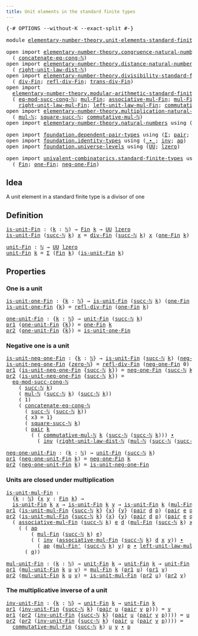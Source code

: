 ```yaml
---
title: Unit elements in the standard finite types
---
```


<pre class="Agda"><a id="68" class="Symbol">{-#</a> <a id="72" class="Keyword">OPTIONS</a> <a id="80" class="Pragma">--without-K</a> <a id="92" class="Pragma">--exact-split</a> <a id="106" class="Symbol">#-}</a>

<a id="111" class="Keyword">module</a> <a id="118" href="elementary-number-theory.unit-elements-standard-finite-types.html" class="Module">elementary-number-theory.unit-elements-standard-finite-types</a> <a id="179" class="Keyword">where</a>

<a id="186" class="Keyword">open</a> <a id="191" class="Keyword">import</a> <a id="198" href="elementary-number-theory.congruence-natural-numbers.html" class="Module">elementary-number-theory.congruence-natural-numbers</a> <a id="250" class="Keyword">using</a>
  <a id="258" class="Symbol">(</a> <a id="260" href="elementary-number-theory.congruence-natural-numbers.html#1919" class="Function">concatenate-eq-cong-ℕ</a><a id="281" class="Symbol">)</a>
<a id="283" class="Keyword">open</a> <a id="288" class="Keyword">import</a> <a id="295" href="elementary-number-theory.distance-natural-numbers.html" class="Module">elementary-number-theory.distance-natural-numbers</a> <a id="345" class="Keyword">using</a>
  <a id="353" class="Symbol">(</a> <a id="355" href="elementary-number-theory.distance-natural-numbers.html#2735" class="Function">right-unit-law-dist-ℕ</a><a id="376" class="Symbol">)</a>
<a id="378" class="Keyword">open</a> <a id="383" class="Keyword">import</a> <a id="390" href="elementary-number-theory.divisibility-standard-finite-types.html" class="Module">elementary-number-theory.divisibility-standard-finite-types</a> <a id="450" class="Keyword">using</a>
  <a id="458" class="Symbol">(</a> <a id="460" href="elementary-number-theory.divisibility-standard-finite-types.html#1218" class="Function">div-Fin</a><a id="467" class="Symbol">;</a> <a id="469" href="elementary-number-theory.divisibility-standard-finite-types.html#1387" class="Function">refl-div-Fin</a><a id="481" class="Symbol">;</a> <a id="483" href="elementary-number-theory.divisibility-standard-finite-types.html#1600" class="Function">trans-div-Fin</a><a id="496" class="Symbol">)</a>
<a id="498" class="Keyword">open</a> <a id="503" class="Keyword">import</a>
  <a id="512" href="elementary-number-theory.modular-arithmetic-standard-finite-types.html" class="Module">elementary-number-theory.modular-arithmetic-standard-finite-types</a> <a id="578" class="Keyword">using</a>
  <a id="586" class="Symbol">(</a> <a id="588" href="elementary-number-theory.modular-arithmetic-standard-finite-types.html#4527" class="Function">eq-mod-succ-cong-ℕ</a><a id="606" class="Symbol">;</a> <a id="608" href="elementary-number-theory.modular-arithmetic-standard-finite-types.html#15234" class="Function">mul-Fin</a><a id="615" class="Symbol">;</a> <a id="617" href="elementary-number-theory.modular-arithmetic-standard-finite-types.html#15887" class="Function">associative-mul-Fin</a><a id="636" class="Symbol">;</a> <a id="638" href="elementary-number-theory.modular-arithmetic-standard-finite-types.html#15373" class="Function">mul-Fin&#39;</a><a id="646" class="Symbol">;</a>
    <a id="652" href="elementary-number-theory.modular-arithmetic-standard-finite-types.html#18617" class="Function">right-unit-law-mul-Fin</a><a id="674" class="Symbol">;</a> <a id="676" href="elementary-number-theory.modular-arithmetic-standard-finite-types.html#18007" class="Function">left-unit-law-mul-Fin</a><a id="697" class="Symbol">;</a> <a id="699" href="elementary-number-theory.modular-arithmetic-standard-finite-types.html#17630" class="Function">commutative-mul-Fin</a><a id="718" class="Symbol">)</a>
<a id="720" class="Keyword">open</a> <a id="725" class="Keyword">import</a> <a id="732" href="elementary-number-theory.multiplication-natural-numbers.html" class="Module">elementary-number-theory.multiplication-natural-numbers</a> <a id="788" class="Keyword">using</a>
  <a id="796" class="Symbol">(</a> <a id="798" href="elementary-number-theory.multiplication-natural-numbers.html#1358" class="Function">mul-ℕ</a><a id="803" class="Symbol">;</a> <a id="805" href="elementary-number-theory.multiplication-natural-numbers.html#2925" class="Function">square-succ-ℕ</a><a id="818" class="Symbol">;</a> <a id="820" href="elementary-number-theory.multiplication-natural-numbers.html#3145" class="Function">commutative-mul-ℕ</a><a id="837" class="Symbol">)</a>
<a id="839" class="Keyword">open</a> <a id="844" class="Keyword">import</a> <a id="851" href="elementary-number-theory.natural-numbers.html" class="Module">elementary-number-theory.natural-numbers</a> <a id="892" class="Keyword">using</a> <a id="898" class="Symbol">(</a><a id="899" href="elementary-number-theory.natural-numbers.html#1458" class="Datatype">ℕ</a><a id="900" class="Symbol">;</a> <a id="902" href="elementary-number-theory.natural-numbers.html#1479" class="InductiveConstructor">zero-ℕ</a><a id="908" class="Symbol">;</a> <a id="910" href="elementary-number-theory.natural-numbers.html#1492" class="InductiveConstructor">succ-ℕ</a><a id="916" class="Symbol">)</a>

<a id="919" class="Keyword">open</a> <a id="924" class="Keyword">import</a> <a id="931" href="foundation.dependent-pair-types.html" class="Module">foundation.dependent-pair-types</a> <a id="963" class="Keyword">using</a> <a id="969" class="Symbol">(</a><a id="970" href="foundation-core.dependent-pair-types.html#515" class="Record">Σ</a><a id="971" class="Symbol">;</a> <a id="973" href="foundation-core.dependent-pair-types.html#588" class="InductiveConstructor">pair</a><a id="977" class="Symbol">;</a> <a id="979" href="foundation-core.dependent-pair-types.html#605" class="Field">pr1</a><a id="982" class="Symbol">;</a> <a id="984" href="foundation-core.dependent-pair-types.html#617" class="Field">pr2</a><a id="987" class="Symbol">)</a>
<a id="989" class="Keyword">open</a> <a id="994" class="Keyword">import</a> <a id="1001" href="foundation.identity-types.html" class="Module">foundation.identity-types</a> <a id="1027" class="Keyword">using</a> <a id="1033" class="Symbol">(</a><a id="1034" href="foundation-core.identity-types.html#2425" class="Function Operator">_∙_</a><a id="1037" class="Symbol">;</a> <a id="1039" href="foundation-core.identity-types.html#2729" class="Function">inv</a><a id="1042" class="Symbol">;</a> <a id="1044" href="foundation-core.identity-types.html#4003" class="Function">ap</a><a id="1046" class="Symbol">)</a>
<a id="1048" class="Keyword">open</a> <a id="1053" class="Keyword">import</a> <a id="1060" href="foundation.universe-levels.html" class="Module">foundation.universe-levels</a> <a id="1087" class="Keyword">using</a> <a id="1093" class="Symbol">(</a><a id="1094" href="foundation-core.universe-levels.html#235" class="Primitive">UU</a><a id="1096" class="Symbol">;</a> <a id="1098" href="Agda.Primitive.html#764" class="Primitive">lzero</a><a id="1103" class="Symbol">)</a>

<a id="1106" class="Keyword">open</a> <a id="1111" class="Keyword">import</a> <a id="1118" href="univalent-combinatorics.standard-finite-types.html" class="Module">univalent-combinatorics.standard-finite-types</a> <a id="1164" class="Keyword">using</a>
  <a id="1172" class="Symbol">(</a> <a id="1174" href="univalent-combinatorics.standard-finite-types.html#2523" class="Function">Fin</a><a id="1177" class="Symbol">;</a> <a id="1179" href="univalent-combinatorics.standard-finite-types.html#9091" class="Function">one-Fin</a><a id="1186" class="Symbol">;</a> <a id="1188" href="univalent-combinatorics.standard-finite-types.html#2842" class="Function">neg-one-Fin</a><a id="1199" class="Symbol">)</a>
</pre>
## Idea

A unit element in a standard finite type is a divisor of one

## Definition

<pre class="Agda"><a id="is-unit-Fin"></a><a id="1300" href="elementary-number-theory.unit-elements-standard-finite-types.html#1300" class="Function">is-unit-Fin</a> <a id="1312" class="Symbol">:</a> <a id="1314" class="Symbol">(</a><a id="1315" href="elementary-number-theory.unit-elements-standard-finite-types.html#1315" class="Bound">k</a> <a id="1317" class="Symbol">:</a> <a id="1319" href="elementary-number-theory.natural-numbers.html#1458" class="Datatype">ℕ</a><a id="1320" class="Symbol">)</a> <a id="1322" class="Symbol">→</a> <a id="1324" href="univalent-combinatorics.standard-finite-types.html#2523" class="Function">Fin</a> <a id="1328" href="elementary-number-theory.unit-elements-standard-finite-types.html#1315" class="Bound">k</a> <a id="1330" class="Symbol">→</a> <a id="1332" href="foundation-core.universe-levels.html#235" class="Primitive">UU</a> <a id="1335" href="Agda.Primitive.html#764" class="Primitive">lzero</a>
<a id="1341" href="elementary-number-theory.unit-elements-standard-finite-types.html#1300" class="Function">is-unit-Fin</a> <a id="1353" class="Symbol">(</a><a id="1354" href="elementary-number-theory.natural-numbers.html#1492" class="InductiveConstructor">succ-ℕ</a> <a id="1361" href="elementary-number-theory.unit-elements-standard-finite-types.html#1361" class="Bound">k</a><a id="1362" class="Symbol">)</a> <a id="1364" href="elementary-number-theory.unit-elements-standard-finite-types.html#1364" class="Bound">x</a> <a id="1366" class="Symbol">=</a> <a id="1368" href="elementary-number-theory.divisibility-standard-finite-types.html#1218" class="Function">div-Fin</a> <a id="1376" class="Symbol">(</a><a id="1377" href="elementary-number-theory.natural-numbers.html#1492" class="InductiveConstructor">succ-ℕ</a> <a id="1384" href="elementary-number-theory.unit-elements-standard-finite-types.html#1361" class="Bound">k</a><a id="1385" class="Symbol">)</a> <a id="1387" href="elementary-number-theory.unit-elements-standard-finite-types.html#1364" class="Bound">x</a> <a id="1389" class="Symbol">(</a><a id="1390" href="univalent-combinatorics.standard-finite-types.html#9091" class="Function">one-Fin</a> <a id="1398" href="elementary-number-theory.unit-elements-standard-finite-types.html#1361" class="Bound">k</a><a id="1399" class="Symbol">)</a>

<a id="unit-Fin"></a><a id="1402" href="elementary-number-theory.unit-elements-standard-finite-types.html#1402" class="Function">unit-Fin</a> <a id="1411" class="Symbol">:</a> <a id="1413" href="elementary-number-theory.natural-numbers.html#1458" class="Datatype">ℕ</a> <a id="1415" class="Symbol">→</a> <a id="1417" href="foundation-core.universe-levels.html#235" class="Primitive">UU</a> <a id="1420" href="Agda.Primitive.html#764" class="Primitive">lzero</a>
<a id="1426" href="elementary-number-theory.unit-elements-standard-finite-types.html#1402" class="Function">unit-Fin</a> <a id="1435" href="elementary-number-theory.unit-elements-standard-finite-types.html#1435" class="Bound">k</a> <a id="1437" class="Symbol">=</a> <a id="1439" href="foundation-core.dependent-pair-types.html#515" class="Record">Σ</a> <a id="1441" class="Symbol">(</a><a id="1442" href="univalent-combinatorics.standard-finite-types.html#2523" class="Function">Fin</a> <a id="1446" href="elementary-number-theory.unit-elements-standard-finite-types.html#1435" class="Bound">k</a><a id="1447" class="Symbol">)</a> <a id="1449" class="Symbol">(</a><a id="1450" href="elementary-number-theory.unit-elements-standard-finite-types.html#1300" class="Function">is-unit-Fin</a> <a id="1462" href="elementary-number-theory.unit-elements-standard-finite-types.html#1435" class="Bound">k</a><a id="1463" class="Symbol">)</a>
</pre>
## Properties

### One is a unit

<pre class="Agda"><a id="is-unit-one-Fin"></a><a id="1512" href="elementary-number-theory.unit-elements-standard-finite-types.html#1512" class="Function">is-unit-one-Fin</a> <a id="1528" class="Symbol">:</a> <a id="1530" class="Symbol">{</a><a id="1531" href="elementary-number-theory.unit-elements-standard-finite-types.html#1531" class="Bound">k</a> <a id="1533" class="Symbol">:</a> <a id="1535" href="elementary-number-theory.natural-numbers.html#1458" class="Datatype">ℕ</a><a id="1536" class="Symbol">}</a> <a id="1538" class="Symbol">→</a> <a id="1540" href="elementary-number-theory.unit-elements-standard-finite-types.html#1300" class="Function">is-unit-Fin</a> <a id="1552" class="Symbol">(</a><a id="1553" href="elementary-number-theory.natural-numbers.html#1492" class="InductiveConstructor">succ-ℕ</a> <a id="1560" href="elementary-number-theory.unit-elements-standard-finite-types.html#1531" class="Bound">k</a><a id="1561" class="Symbol">)</a> <a id="1563" class="Symbol">(</a><a id="1564" href="univalent-combinatorics.standard-finite-types.html#9091" class="Function">one-Fin</a> <a id="1572" href="elementary-number-theory.unit-elements-standard-finite-types.html#1531" class="Bound">k</a><a id="1573" class="Symbol">)</a>
<a id="1575" href="elementary-number-theory.unit-elements-standard-finite-types.html#1512" class="Function">is-unit-one-Fin</a> <a id="1591" class="Symbol">{</a><a id="1592" href="elementary-number-theory.unit-elements-standard-finite-types.html#1592" class="Bound">k</a><a id="1593" class="Symbol">}</a> <a id="1595" class="Symbol">=</a> <a id="1597" href="elementary-number-theory.divisibility-standard-finite-types.html#1387" class="Function">refl-div-Fin</a> <a id="1610" class="Symbol">(</a><a id="1611" href="univalent-combinatorics.standard-finite-types.html#9091" class="Function">one-Fin</a> <a id="1619" href="elementary-number-theory.unit-elements-standard-finite-types.html#1592" class="Bound">k</a><a id="1620" class="Symbol">)</a>

<a id="one-unit-Fin"></a><a id="1623" href="elementary-number-theory.unit-elements-standard-finite-types.html#1623" class="Function">one-unit-Fin</a> <a id="1636" class="Symbol">:</a> <a id="1638" class="Symbol">{</a><a id="1639" href="elementary-number-theory.unit-elements-standard-finite-types.html#1639" class="Bound">k</a> <a id="1641" class="Symbol">:</a> <a id="1643" href="elementary-number-theory.natural-numbers.html#1458" class="Datatype">ℕ</a><a id="1644" class="Symbol">}</a> <a id="1646" class="Symbol">→</a> <a id="1648" href="elementary-number-theory.unit-elements-standard-finite-types.html#1402" class="Function">unit-Fin</a> <a id="1657" class="Symbol">(</a><a id="1658" href="elementary-number-theory.natural-numbers.html#1492" class="InductiveConstructor">succ-ℕ</a> <a id="1665" href="elementary-number-theory.unit-elements-standard-finite-types.html#1639" class="Bound">k</a><a id="1666" class="Symbol">)</a>
<a id="1668" href="foundation-core.dependent-pair-types.html#605" class="Field">pr1</a> <a id="1672" class="Symbol">(</a><a id="1673" href="elementary-number-theory.unit-elements-standard-finite-types.html#1623" class="Function">one-unit-Fin</a> <a id="1686" class="Symbol">{</a><a id="1687" href="elementary-number-theory.unit-elements-standard-finite-types.html#1687" class="Bound">k</a><a id="1688" class="Symbol">})</a> <a id="1691" class="Symbol">=</a> <a id="1693" href="univalent-combinatorics.standard-finite-types.html#9091" class="Function">one-Fin</a> <a id="1701" href="elementary-number-theory.unit-elements-standard-finite-types.html#1687" class="Bound">k</a>
<a id="1703" href="foundation-core.dependent-pair-types.html#617" class="Field">pr2</a> <a id="1707" class="Symbol">(</a><a id="1708" href="elementary-number-theory.unit-elements-standard-finite-types.html#1623" class="Function">one-unit-Fin</a> <a id="1721" class="Symbol">{</a><a id="1722" href="elementary-number-theory.unit-elements-standard-finite-types.html#1722" class="Bound">k</a><a id="1723" class="Symbol">})</a> <a id="1726" class="Symbol">=</a> <a id="1728" href="elementary-number-theory.unit-elements-standard-finite-types.html#1512" class="Function">is-unit-one-Fin</a>
</pre>
### Negative one is a unit

<pre class="Agda"><a id="is-unit-neg-one-Fin"></a><a id="1785" href="elementary-number-theory.unit-elements-standard-finite-types.html#1785" class="Function">is-unit-neg-one-Fin</a> <a id="1805" class="Symbol">:</a> <a id="1807" class="Symbol">{</a><a id="1808" href="elementary-number-theory.unit-elements-standard-finite-types.html#1808" class="Bound">k</a> <a id="1810" class="Symbol">:</a> <a id="1812" href="elementary-number-theory.natural-numbers.html#1458" class="Datatype">ℕ</a><a id="1813" class="Symbol">}</a> <a id="1815" class="Symbol">→</a> <a id="1817" href="elementary-number-theory.unit-elements-standard-finite-types.html#1300" class="Function">is-unit-Fin</a> <a id="1829" class="Symbol">(</a><a id="1830" href="elementary-number-theory.natural-numbers.html#1492" class="InductiveConstructor">succ-ℕ</a> <a id="1837" href="elementary-number-theory.unit-elements-standard-finite-types.html#1808" class="Bound">k</a><a id="1838" class="Symbol">)</a> <a id="1840" class="Symbol">(</a><a id="1841" href="univalent-combinatorics.standard-finite-types.html#2842" class="Function">neg-one-Fin</a> <a id="1853" href="elementary-number-theory.unit-elements-standard-finite-types.html#1808" class="Bound">k</a><a id="1854" class="Symbol">)</a>
<a id="1856" href="elementary-number-theory.unit-elements-standard-finite-types.html#1785" class="Function">is-unit-neg-one-Fin</a> <a id="1876" class="Symbol">{</a><a id="1877" href="elementary-number-theory.natural-numbers.html#1479" class="InductiveConstructor">zero-ℕ</a><a id="1883" class="Symbol">}</a> <a id="1885" class="Symbol">=</a> <a id="1887" href="elementary-number-theory.divisibility-standard-finite-types.html#1387" class="Function">refl-div-Fin</a> <a id="1900" class="Symbol">(</a><a id="1901" href="univalent-combinatorics.standard-finite-types.html#2842" class="Function">neg-one-Fin</a> <a id="1913" class="Number">0</a><a id="1914" class="Symbol">)</a>
<a id="1916" href="foundation-core.dependent-pair-types.html#605" class="Field">pr1</a> <a id="1920" class="Symbol">(</a><a id="1921" href="elementary-number-theory.unit-elements-standard-finite-types.html#1785" class="Function">is-unit-neg-one-Fin</a> <a id="1941" class="Symbol">{</a><a id="1942" href="elementary-number-theory.natural-numbers.html#1492" class="InductiveConstructor">succ-ℕ</a> <a id="1949" href="elementary-number-theory.unit-elements-standard-finite-types.html#1949" class="Bound">k</a><a id="1950" class="Symbol">})</a> <a id="1953" class="Symbol">=</a> <a id="1955" href="univalent-combinatorics.standard-finite-types.html#2842" class="Function">neg-one-Fin</a> <a id="1967" class="Symbol">(</a><a id="1968" href="elementary-number-theory.natural-numbers.html#1492" class="InductiveConstructor">succ-ℕ</a> <a id="1975" href="elementary-number-theory.unit-elements-standard-finite-types.html#1949" class="Bound">k</a><a id="1976" class="Symbol">)</a>
<a id="1978" href="foundation-core.dependent-pair-types.html#617" class="Field">pr2</a> <a id="1982" class="Symbol">(</a><a id="1983" href="elementary-number-theory.unit-elements-standard-finite-types.html#1785" class="Function">is-unit-neg-one-Fin</a> <a id="2003" class="Symbol">{</a><a id="2004" href="elementary-number-theory.natural-numbers.html#1492" class="InductiveConstructor">succ-ℕ</a> <a id="2011" href="elementary-number-theory.unit-elements-standard-finite-types.html#2011" class="Bound">k</a><a id="2012" class="Symbol">})</a> <a id="2015" class="Symbol">=</a>
  <a id="2019" href="elementary-number-theory.modular-arithmetic-standard-finite-types.html#4527" class="Function">eq-mod-succ-cong-ℕ</a>
    <a id="2042" class="Symbol">(</a> <a id="2044" href="elementary-number-theory.natural-numbers.html#1492" class="InductiveConstructor">succ-ℕ</a> <a id="2051" href="elementary-number-theory.unit-elements-standard-finite-types.html#2011" class="Bound">k</a><a id="2052" class="Symbol">)</a>
    <a id="2058" class="Symbol">(</a> <a id="2060" href="elementary-number-theory.multiplication-natural-numbers.html#1358" class="Function">mul-ℕ</a> <a id="2066" class="Symbol">(</a><a id="2067" href="elementary-number-theory.natural-numbers.html#1492" class="InductiveConstructor">succ-ℕ</a> <a id="2074" href="elementary-number-theory.unit-elements-standard-finite-types.html#2011" class="Bound">k</a><a id="2075" class="Symbol">)</a> <a id="2077" class="Symbol">(</a><a id="2078" href="elementary-number-theory.natural-numbers.html#1492" class="InductiveConstructor">succ-ℕ</a> <a id="2085" href="elementary-number-theory.unit-elements-standard-finite-types.html#2011" class="Bound">k</a><a id="2086" class="Symbol">))</a>
    <a id="2093" class="Symbol">(</a> <a id="2095" class="Number">1</a><a id="2096" class="Symbol">)</a>
    <a id="2102" class="Symbol">(</a> <a id="2104" href="elementary-number-theory.congruence-natural-numbers.html#1919" class="Function">concatenate-eq-cong-ℕ</a>
      <a id="2132" class="Symbol">(</a> <a id="2134" href="elementary-number-theory.natural-numbers.html#1492" class="InductiveConstructor">succ-ℕ</a> <a id="2141" class="Symbol">(</a><a id="2142" href="elementary-number-theory.natural-numbers.html#1492" class="InductiveConstructor">succ-ℕ</a> <a id="2149" href="elementary-number-theory.unit-elements-standard-finite-types.html#2011" class="Bound">k</a><a id="2150" class="Symbol">))</a>
      <a id="2159" class="Symbol">{</a> <a id="2161" class="Argument">x3</a> <a id="2164" class="Symbol">=</a> <a id="2166" class="Number">1</a><a id="2167" class="Symbol">}</a>
      <a id="2175" class="Symbol">(</a> <a id="2177" href="elementary-number-theory.multiplication-natural-numbers.html#2925" class="Function">square-succ-ℕ</a> <a id="2191" href="elementary-number-theory.unit-elements-standard-finite-types.html#2011" class="Bound">k</a><a id="2192" class="Symbol">)</a>
      <a id="2200" class="Symbol">(</a> <a id="2202" href="foundation-core.dependent-pair-types.html#588" class="InductiveConstructor">pair</a> <a id="2207" href="elementary-number-theory.unit-elements-standard-finite-types.html#2011" class="Bound">k</a>
        <a id="2217" class="Symbol">(</a> <a id="2219" class="Symbol">(</a> <a id="2221" href="elementary-number-theory.multiplication-natural-numbers.html#3145" class="Function">commutative-mul-ℕ</a> <a id="2239" href="elementary-number-theory.unit-elements-standard-finite-types.html#2011" class="Bound">k</a> <a id="2241" class="Symbol">(</a><a id="2242" href="elementary-number-theory.natural-numbers.html#1492" class="InductiveConstructor">succ-ℕ</a> <a id="2249" class="Symbol">(</a><a id="2250" href="elementary-number-theory.natural-numbers.html#1492" class="InductiveConstructor">succ-ℕ</a> <a id="2257" href="elementary-number-theory.unit-elements-standard-finite-types.html#2011" class="Bound">k</a><a id="2258" class="Symbol">)))</a> <a id="2262" href="foundation-core.identity-types.html#2425" class="Function Operator">∙</a>
          <a id="2274" class="Symbol">(</a> <a id="2276" href="foundation-core.identity-types.html#2729" class="Function">inv</a> <a id="2280" class="Symbol">(</a><a id="2281" href="elementary-number-theory.distance-natural-numbers.html#2735" class="Function">right-unit-law-dist-ℕ</a> <a id="2303" class="Symbol">(</a><a id="2304" href="elementary-number-theory.multiplication-natural-numbers.html#1358" class="Function">mul-ℕ</a> <a id="2310" class="Symbol">(</a><a id="2311" href="elementary-number-theory.natural-numbers.html#1492" class="InductiveConstructor">succ-ℕ</a> <a id="2318" class="Symbol">(</a><a id="2319" href="elementary-number-theory.natural-numbers.html#1492" class="InductiveConstructor">succ-ℕ</a> <a id="2326" href="elementary-number-theory.unit-elements-standard-finite-types.html#2011" class="Bound">k</a><a id="2327" class="Symbol">))</a> <a id="2330" href="elementary-number-theory.unit-elements-standard-finite-types.html#2011" class="Bound">k</a><a id="2331" class="Symbol">))))))</a>

<a id="neg-one-unit-Fin"></a><a id="2339" href="elementary-number-theory.unit-elements-standard-finite-types.html#2339" class="Function">neg-one-unit-Fin</a> <a id="2356" class="Symbol">:</a> <a id="2358" class="Symbol">(</a><a id="2359" href="elementary-number-theory.unit-elements-standard-finite-types.html#2359" class="Bound">k</a> <a id="2361" class="Symbol">:</a> <a id="2363" href="elementary-number-theory.natural-numbers.html#1458" class="Datatype">ℕ</a><a id="2364" class="Symbol">)</a> <a id="2366" class="Symbol">→</a> <a id="2368" href="elementary-number-theory.unit-elements-standard-finite-types.html#1402" class="Function">unit-Fin</a> <a id="2377" class="Symbol">(</a><a id="2378" href="elementary-number-theory.natural-numbers.html#1492" class="InductiveConstructor">succ-ℕ</a> <a id="2385" href="elementary-number-theory.unit-elements-standard-finite-types.html#2359" class="Bound">k</a><a id="2386" class="Symbol">)</a>
<a id="2388" href="foundation-core.dependent-pair-types.html#605" class="Field">pr1</a> <a id="2392" class="Symbol">(</a><a id="2393" href="elementary-number-theory.unit-elements-standard-finite-types.html#2339" class="Function">neg-one-unit-Fin</a> <a id="2410" href="elementary-number-theory.unit-elements-standard-finite-types.html#2410" class="Bound">k</a><a id="2411" class="Symbol">)</a> <a id="2413" class="Symbol">=</a> <a id="2415" href="univalent-combinatorics.standard-finite-types.html#2842" class="Function">neg-one-Fin</a> <a id="2427" href="elementary-number-theory.unit-elements-standard-finite-types.html#2410" class="Bound">k</a>
<a id="2429" href="foundation-core.dependent-pair-types.html#617" class="Field">pr2</a> <a id="2433" class="Symbol">(</a><a id="2434" href="elementary-number-theory.unit-elements-standard-finite-types.html#2339" class="Function">neg-one-unit-Fin</a> <a id="2451" href="elementary-number-theory.unit-elements-standard-finite-types.html#2451" class="Bound">k</a><a id="2452" class="Symbol">)</a> <a id="2454" class="Symbol">=</a> <a id="2456" href="elementary-number-theory.unit-elements-standard-finite-types.html#1785" class="Function">is-unit-neg-one-Fin</a>
</pre>
### Units are closed under multiplication

<pre class="Agda"><a id="is-unit-mul-Fin"></a><a id="2532" href="elementary-number-theory.unit-elements-standard-finite-types.html#2532" class="Function">is-unit-mul-Fin</a> <a id="2548" class="Symbol">:</a>
  <a id="2552" class="Symbol">{</a><a id="2553" href="elementary-number-theory.unit-elements-standard-finite-types.html#2553" class="Bound">k</a> <a id="2555" class="Symbol">:</a> <a id="2557" href="elementary-number-theory.natural-numbers.html#1458" class="Datatype">ℕ</a><a id="2558" class="Symbol">}</a> <a id="2560" class="Symbol">{</a><a id="2561" href="elementary-number-theory.unit-elements-standard-finite-types.html#2561" class="Bound">x</a> <a id="2563" href="elementary-number-theory.unit-elements-standard-finite-types.html#2563" class="Bound">y</a> <a id="2565" class="Symbol">:</a> <a id="2567" href="univalent-combinatorics.standard-finite-types.html#2523" class="Function">Fin</a> <a id="2571" href="elementary-number-theory.unit-elements-standard-finite-types.html#2553" class="Bound">k</a><a id="2572" class="Symbol">}</a> <a id="2574" class="Symbol">→</a>
  <a id="2578" href="elementary-number-theory.unit-elements-standard-finite-types.html#1300" class="Function">is-unit-Fin</a> <a id="2590" href="elementary-number-theory.unit-elements-standard-finite-types.html#2553" class="Bound">k</a> <a id="2592" href="elementary-number-theory.unit-elements-standard-finite-types.html#2561" class="Bound">x</a> <a id="2594" class="Symbol">→</a> <a id="2596" href="elementary-number-theory.unit-elements-standard-finite-types.html#1300" class="Function">is-unit-Fin</a> <a id="2608" href="elementary-number-theory.unit-elements-standard-finite-types.html#2553" class="Bound">k</a> <a id="2610" href="elementary-number-theory.unit-elements-standard-finite-types.html#2563" class="Bound">y</a> <a id="2612" class="Symbol">→</a> <a id="2614" href="elementary-number-theory.unit-elements-standard-finite-types.html#1300" class="Function">is-unit-Fin</a> <a id="2626" href="elementary-number-theory.unit-elements-standard-finite-types.html#2553" class="Bound">k</a> <a id="2628" class="Symbol">(</a><a id="2629" href="elementary-number-theory.modular-arithmetic-standard-finite-types.html#15234" class="Function">mul-Fin</a> <a id="2637" href="elementary-number-theory.unit-elements-standard-finite-types.html#2553" class="Bound">k</a> <a id="2639" href="elementary-number-theory.unit-elements-standard-finite-types.html#2561" class="Bound">x</a> <a id="2641" href="elementary-number-theory.unit-elements-standard-finite-types.html#2563" class="Bound">y</a><a id="2642" class="Symbol">)</a>
<a id="2644" href="foundation-core.dependent-pair-types.html#605" class="Field">pr1</a> <a id="2648" class="Symbol">(</a><a id="2649" href="elementary-number-theory.unit-elements-standard-finite-types.html#2532" class="Function">is-unit-mul-Fin</a> <a id="2665" class="Symbol">{</a><a id="2666" href="elementary-number-theory.natural-numbers.html#1492" class="InductiveConstructor">succ-ℕ</a> <a id="2673" href="elementary-number-theory.unit-elements-standard-finite-types.html#2673" class="Bound">k</a><a id="2674" class="Symbol">}</a> <a id="2676" class="Symbol">{</a><a id="2677" href="elementary-number-theory.unit-elements-standard-finite-types.html#2677" class="Bound">x</a><a id="2678" class="Symbol">}</a> <a id="2680" class="Symbol">{</a><a id="2681" href="elementary-number-theory.unit-elements-standard-finite-types.html#2681" class="Bound">y</a><a id="2682" class="Symbol">}</a> <a id="2684" class="Symbol">(</a><a id="2685" href="foundation-core.dependent-pair-types.html#588" class="InductiveConstructor">pair</a> <a id="2690" href="elementary-number-theory.unit-elements-standard-finite-types.html#2690" class="Bound">d</a> <a id="2692" href="elementary-number-theory.unit-elements-standard-finite-types.html#2692" class="Bound">p</a><a id="2693" class="Symbol">)</a> <a id="2695" class="Symbol">(</a><a id="2696" href="foundation-core.dependent-pair-types.html#588" class="InductiveConstructor">pair</a> <a id="2701" href="elementary-number-theory.unit-elements-standard-finite-types.html#2701" class="Bound">e</a> <a id="2703" href="elementary-number-theory.unit-elements-standard-finite-types.html#2703" class="Bound">q</a><a id="2704" class="Symbol">))</a> <a id="2707" class="Symbol">=</a> <a id="2709" href="elementary-number-theory.modular-arithmetic-standard-finite-types.html#15234" class="Function">mul-Fin</a> <a id="2717" class="Symbol">(</a><a id="2718" href="elementary-number-theory.natural-numbers.html#1492" class="InductiveConstructor">succ-ℕ</a> <a id="2725" href="elementary-number-theory.unit-elements-standard-finite-types.html#2673" class="Bound">k</a><a id="2726" class="Symbol">)</a> <a id="2728" href="elementary-number-theory.unit-elements-standard-finite-types.html#2701" class="Bound">e</a> <a id="2730" href="elementary-number-theory.unit-elements-standard-finite-types.html#2690" class="Bound">d</a>
<a id="2732" href="foundation-core.dependent-pair-types.html#617" class="Field">pr2</a> <a id="2736" class="Symbol">(</a><a id="2737" href="elementary-number-theory.unit-elements-standard-finite-types.html#2532" class="Function">is-unit-mul-Fin</a> <a id="2753" class="Symbol">{</a><a id="2754" href="elementary-number-theory.natural-numbers.html#1492" class="InductiveConstructor">succ-ℕ</a> <a id="2761" href="elementary-number-theory.unit-elements-standard-finite-types.html#2761" class="Bound">k</a><a id="2762" class="Symbol">}</a> <a id="2764" class="Symbol">{</a><a id="2765" href="elementary-number-theory.unit-elements-standard-finite-types.html#2765" class="Bound">x</a><a id="2766" class="Symbol">}</a> <a id="2768" class="Symbol">{</a><a id="2769" href="elementary-number-theory.unit-elements-standard-finite-types.html#2769" class="Bound">y</a><a id="2770" class="Symbol">}</a> <a id="2772" class="Symbol">(</a><a id="2773" href="foundation-core.dependent-pair-types.html#588" class="InductiveConstructor">pair</a> <a id="2778" href="elementary-number-theory.unit-elements-standard-finite-types.html#2778" class="Bound">d</a> <a id="2780" href="elementary-number-theory.unit-elements-standard-finite-types.html#2780" class="Bound">p</a><a id="2781" class="Symbol">)</a> <a id="2783" class="Symbol">(</a><a id="2784" href="foundation-core.dependent-pair-types.html#588" class="InductiveConstructor">pair</a> <a id="2789" href="elementary-number-theory.unit-elements-standard-finite-types.html#2789" class="Bound">e</a> <a id="2791" href="elementary-number-theory.unit-elements-standard-finite-types.html#2791" class="Bound">q</a><a id="2792" class="Symbol">))</a> <a id="2795" class="Symbol">=</a>
  <a id="2799" class="Symbol">(</a> <a id="2801" href="elementary-number-theory.modular-arithmetic-standard-finite-types.html#15887" class="Function">associative-mul-Fin</a> <a id="2821" class="Symbol">(</a><a id="2822" href="elementary-number-theory.natural-numbers.html#1492" class="InductiveConstructor">succ-ℕ</a> <a id="2829" href="elementary-number-theory.unit-elements-standard-finite-types.html#2761" class="Bound">k</a><a id="2830" class="Symbol">)</a> <a id="2832" href="elementary-number-theory.unit-elements-standard-finite-types.html#2789" class="Bound">e</a> <a id="2834" href="elementary-number-theory.unit-elements-standard-finite-types.html#2778" class="Bound">d</a> <a id="2836" class="Symbol">(</a><a id="2837" href="elementary-number-theory.modular-arithmetic-standard-finite-types.html#15234" class="Function">mul-Fin</a> <a id="2845" class="Symbol">(</a><a id="2846" href="elementary-number-theory.natural-numbers.html#1492" class="InductiveConstructor">succ-ℕ</a> <a id="2853" href="elementary-number-theory.unit-elements-standard-finite-types.html#2761" class="Bound">k</a><a id="2854" class="Symbol">)</a> <a id="2856" href="elementary-number-theory.unit-elements-standard-finite-types.html#2765" class="Bound">x</a> <a id="2858" href="elementary-number-theory.unit-elements-standard-finite-types.html#2769" class="Bound">y</a><a id="2859" class="Symbol">))</a> <a id="2862" href="foundation-core.identity-types.html#2425" class="Function Operator">∙</a>
    <a id="2868" class="Symbol">(</a> <a id="2870" class="Symbol">(</a> <a id="2872" href="foundation-core.identity-types.html#4003" class="Function">ap</a>
        <a id="2883" class="Symbol">(</a> <a id="2885" href="elementary-number-theory.modular-arithmetic-standard-finite-types.html#15234" class="Function">mul-Fin</a> <a id="2893" class="Symbol">(</a><a id="2894" href="elementary-number-theory.natural-numbers.html#1492" class="InductiveConstructor">succ-ℕ</a> <a id="2901" href="elementary-number-theory.unit-elements-standard-finite-types.html#2761" class="Bound">k</a><a id="2902" class="Symbol">)</a> <a id="2904" href="elementary-number-theory.unit-elements-standard-finite-types.html#2789" class="Bound">e</a><a id="2905" class="Symbol">)</a>
        <a id="2915" class="Symbol">(</a> <a id="2917" class="Symbol">(</a> <a id="2919" href="foundation-core.identity-types.html#2729" class="Function">inv</a> <a id="2923" class="Symbol">(</a><a id="2924" href="elementary-number-theory.modular-arithmetic-standard-finite-types.html#15887" class="Function">associative-mul-Fin</a> <a id="2944" class="Symbol">(</a><a id="2945" href="elementary-number-theory.natural-numbers.html#1492" class="InductiveConstructor">succ-ℕ</a> <a id="2952" href="elementary-number-theory.unit-elements-standard-finite-types.html#2761" class="Bound">k</a><a id="2953" class="Symbol">)</a> <a id="2955" href="elementary-number-theory.unit-elements-standard-finite-types.html#2778" class="Bound">d</a> <a id="2957" href="elementary-number-theory.unit-elements-standard-finite-types.html#2765" class="Bound">x</a> <a id="2959" href="elementary-number-theory.unit-elements-standard-finite-types.html#2769" class="Bound">y</a><a id="2960" class="Symbol">))</a> <a id="2963" href="foundation-core.identity-types.html#2425" class="Function Operator">∙</a>
          <a id="2975" class="Symbol">(</a> <a id="2977" href="foundation-core.identity-types.html#4003" class="Function">ap</a> <a id="2980" class="Symbol">(</a><a id="2981" href="elementary-number-theory.modular-arithmetic-standard-finite-types.html#15373" class="Function">mul-Fin&#39;</a> <a id="2990" class="Symbol">(</a><a id="2991" href="elementary-number-theory.natural-numbers.html#1492" class="InductiveConstructor">succ-ℕ</a> <a id="2998" href="elementary-number-theory.unit-elements-standard-finite-types.html#2761" class="Bound">k</a><a id="2999" class="Symbol">)</a> <a id="3001" href="elementary-number-theory.unit-elements-standard-finite-types.html#2769" class="Bound">y</a><a id="3002" class="Symbol">)</a> <a id="3004" href="elementary-number-theory.unit-elements-standard-finite-types.html#2780" class="Bound">p</a> <a id="3006" href="foundation-core.identity-types.html#2425" class="Function Operator">∙</a> <a id="3008" href="elementary-number-theory.modular-arithmetic-standard-finite-types.html#18007" class="Function">left-unit-law-mul-Fin</a> <a id="3030" href="elementary-number-theory.unit-elements-standard-finite-types.html#2761" class="Bound">k</a> <a id="3032" href="elementary-number-theory.unit-elements-standard-finite-types.html#2769" class="Bound">y</a><a id="3033" class="Symbol">)))</a> <a id="3037" href="foundation-core.identity-types.html#2425" class="Function Operator">∙</a>
      <a id="3045" class="Symbol">(</a> <a id="3047" href="elementary-number-theory.unit-elements-standard-finite-types.html#2791" class="Bound">q</a><a id="3048" class="Symbol">))</a>

<a id="mul-unit-Fin"></a><a id="3052" href="elementary-number-theory.unit-elements-standard-finite-types.html#3052" class="Function">mul-unit-Fin</a> <a id="3065" class="Symbol">:</a> <a id="3067" class="Symbol">(</a><a id="3068" href="elementary-number-theory.unit-elements-standard-finite-types.html#3068" class="Bound">k</a> <a id="3070" class="Symbol">:</a> <a id="3072" href="elementary-number-theory.natural-numbers.html#1458" class="Datatype">ℕ</a><a id="3073" class="Symbol">)</a> <a id="3075" class="Symbol">→</a> <a id="3077" href="elementary-number-theory.unit-elements-standard-finite-types.html#1402" class="Function">unit-Fin</a> <a id="3086" href="elementary-number-theory.unit-elements-standard-finite-types.html#3068" class="Bound">k</a> <a id="3088" class="Symbol">→</a> <a id="3090" href="elementary-number-theory.unit-elements-standard-finite-types.html#1402" class="Function">unit-Fin</a> <a id="3099" href="elementary-number-theory.unit-elements-standard-finite-types.html#3068" class="Bound">k</a> <a id="3101" class="Symbol">→</a> <a id="3103" href="elementary-number-theory.unit-elements-standard-finite-types.html#1402" class="Function">unit-Fin</a> <a id="3112" href="elementary-number-theory.unit-elements-standard-finite-types.html#3068" class="Bound">k</a>
<a id="3114" href="foundation-core.dependent-pair-types.html#605" class="Field">pr1</a> <a id="3118" class="Symbol">(</a><a id="3119" href="elementary-number-theory.unit-elements-standard-finite-types.html#3052" class="Function">mul-unit-Fin</a> <a id="3132" href="elementary-number-theory.unit-elements-standard-finite-types.html#3132" class="Bound">k</a> <a id="3134" href="elementary-number-theory.unit-elements-standard-finite-types.html#3134" class="Bound">u</a> <a id="3136" href="elementary-number-theory.unit-elements-standard-finite-types.html#3136" class="Bound">v</a><a id="3137" class="Symbol">)</a> <a id="3139" class="Symbol">=</a> <a id="3141" href="elementary-number-theory.modular-arithmetic-standard-finite-types.html#15234" class="Function">mul-Fin</a> <a id="3149" href="elementary-number-theory.unit-elements-standard-finite-types.html#3132" class="Bound">k</a> <a id="3151" class="Symbol">(</a><a id="3152" href="foundation-core.dependent-pair-types.html#605" class="Field">pr1</a> <a id="3156" href="elementary-number-theory.unit-elements-standard-finite-types.html#3134" class="Bound">u</a><a id="3157" class="Symbol">)</a> <a id="3159" class="Symbol">(</a><a id="3160" href="foundation-core.dependent-pair-types.html#605" class="Field">pr1</a> <a id="3164" href="elementary-number-theory.unit-elements-standard-finite-types.html#3136" class="Bound">v</a><a id="3165" class="Symbol">)</a>
<a id="3167" href="foundation-core.dependent-pair-types.html#617" class="Field">pr2</a> <a id="3171" class="Symbol">(</a><a id="3172" href="elementary-number-theory.unit-elements-standard-finite-types.html#3052" class="Function">mul-unit-Fin</a> <a id="3185" href="elementary-number-theory.unit-elements-standard-finite-types.html#3185" class="Bound">k</a> <a id="3187" href="elementary-number-theory.unit-elements-standard-finite-types.html#3187" class="Bound">u</a> <a id="3189" href="elementary-number-theory.unit-elements-standard-finite-types.html#3189" class="Bound">v</a><a id="3190" class="Symbol">)</a> <a id="3192" class="Symbol">=</a> <a id="3194" href="elementary-number-theory.unit-elements-standard-finite-types.html#2532" class="Function">is-unit-mul-Fin</a> <a id="3210" class="Symbol">(</a><a id="3211" href="foundation-core.dependent-pair-types.html#617" class="Field">pr2</a> <a id="3215" href="elementary-number-theory.unit-elements-standard-finite-types.html#3187" class="Bound">u</a><a id="3216" class="Symbol">)</a> <a id="3218" class="Symbol">(</a><a id="3219" href="foundation-core.dependent-pair-types.html#617" class="Field">pr2</a> <a id="3223" href="elementary-number-theory.unit-elements-standard-finite-types.html#3189" class="Bound">v</a><a id="3224" class="Symbol">)</a>
</pre>
### The multiplicative inverse of a unit

<pre class="Agda"><a id="inv-unit-Fin"></a><a id="3281" href="elementary-number-theory.unit-elements-standard-finite-types.html#3281" class="Function">inv-unit-Fin</a> <a id="3294" class="Symbol">:</a> <a id="3296" class="Symbol">{</a><a id="3297" href="elementary-number-theory.unit-elements-standard-finite-types.html#3297" class="Bound">k</a> <a id="3299" class="Symbol">:</a> <a id="3301" href="elementary-number-theory.natural-numbers.html#1458" class="Datatype">ℕ</a><a id="3302" class="Symbol">}</a> <a id="3304" class="Symbol">→</a> <a id="3306" href="elementary-number-theory.unit-elements-standard-finite-types.html#1402" class="Function">unit-Fin</a> <a id="3315" href="elementary-number-theory.unit-elements-standard-finite-types.html#3297" class="Bound">k</a> <a id="3317" class="Symbol">→</a> <a id="3319" href="elementary-number-theory.unit-elements-standard-finite-types.html#1402" class="Function">unit-Fin</a> <a id="3328" href="elementary-number-theory.unit-elements-standard-finite-types.html#3297" class="Bound">k</a>
<a id="3330" href="foundation-core.dependent-pair-types.html#605" class="Field">pr1</a> <a id="3334" class="Symbol">(</a><a id="3335" href="elementary-number-theory.unit-elements-standard-finite-types.html#3281" class="Function">inv-unit-Fin</a> <a id="3348" class="Symbol">{</a><a id="3349" href="elementary-number-theory.natural-numbers.html#1492" class="InductiveConstructor">succ-ℕ</a> <a id="3356" href="elementary-number-theory.unit-elements-standard-finite-types.html#3356" class="Bound">k</a><a id="3357" class="Symbol">}</a> <a id="3359" class="Symbol">(</a><a id="3360" href="foundation-core.dependent-pair-types.html#588" class="InductiveConstructor">pair</a> <a id="3365" href="elementary-number-theory.unit-elements-standard-finite-types.html#3365" class="Bound">u</a> <a id="3367" class="Symbol">(</a><a id="3368" href="foundation-core.dependent-pair-types.html#588" class="InductiveConstructor">pair</a> <a id="3373" href="elementary-number-theory.unit-elements-standard-finite-types.html#3373" class="Bound">v</a> <a id="3375" href="elementary-number-theory.unit-elements-standard-finite-types.html#3375" class="Bound">p</a><a id="3376" class="Symbol">)))</a> <a id="3380" class="Symbol">=</a> <a id="3382" href="elementary-number-theory.unit-elements-standard-finite-types.html#3373" class="Bound">v</a>
<a id="3384" href="foundation-core.dependent-pair-types.html#605" class="Field">pr1</a> <a id="3388" class="Symbol">(</a><a id="3389" href="foundation-core.dependent-pair-types.html#617" class="Field">pr2</a> <a id="3393" class="Symbol">(</a><a id="3394" href="elementary-number-theory.unit-elements-standard-finite-types.html#3281" class="Function">inv-unit-Fin</a> <a id="3407" class="Symbol">{</a><a id="3408" href="elementary-number-theory.natural-numbers.html#1492" class="InductiveConstructor">succ-ℕ</a> <a id="3415" href="elementary-number-theory.unit-elements-standard-finite-types.html#3415" class="Bound">k</a><a id="3416" class="Symbol">}</a> <a id="3418" class="Symbol">(</a><a id="3419" href="foundation-core.dependent-pair-types.html#588" class="InductiveConstructor">pair</a> <a id="3424" href="elementary-number-theory.unit-elements-standard-finite-types.html#3424" class="Bound">u</a> <a id="3426" class="Symbol">(</a><a id="3427" href="foundation-core.dependent-pair-types.html#588" class="InductiveConstructor">pair</a> <a id="3432" href="elementary-number-theory.unit-elements-standard-finite-types.html#3432" class="Bound">v</a> <a id="3434" href="elementary-number-theory.unit-elements-standard-finite-types.html#3434" class="Bound">p</a><a id="3435" class="Symbol">))))</a> <a id="3440" class="Symbol">=</a> <a id="3442" href="elementary-number-theory.unit-elements-standard-finite-types.html#3424" class="Bound">u</a>
<a id="3444" href="foundation-core.dependent-pair-types.html#617" class="Field">pr2</a> <a id="3448" class="Symbol">(</a><a id="3449" href="foundation-core.dependent-pair-types.html#617" class="Field">pr2</a> <a id="3453" class="Symbol">(</a><a id="3454" href="elementary-number-theory.unit-elements-standard-finite-types.html#3281" class="Function">inv-unit-Fin</a> <a id="3467" class="Symbol">{</a><a id="3468" href="elementary-number-theory.natural-numbers.html#1492" class="InductiveConstructor">succ-ℕ</a> <a id="3475" href="elementary-number-theory.unit-elements-standard-finite-types.html#3475" class="Bound">k</a><a id="3476" class="Symbol">}</a> <a id="3478" class="Symbol">(</a><a id="3479" href="foundation-core.dependent-pair-types.html#588" class="InductiveConstructor">pair</a> <a id="3484" href="elementary-number-theory.unit-elements-standard-finite-types.html#3484" class="Bound">u</a> <a id="3486" class="Symbol">(</a><a id="3487" href="foundation-core.dependent-pair-types.html#588" class="InductiveConstructor">pair</a> <a id="3492" href="elementary-number-theory.unit-elements-standard-finite-types.html#3492" class="Bound">v</a> <a id="3494" href="elementary-number-theory.unit-elements-standard-finite-types.html#3494" class="Bound">p</a><a id="3495" class="Symbol">))))</a> <a id="3500" class="Symbol">=</a>
  <a id="3504" href="elementary-number-theory.modular-arithmetic-standard-finite-types.html#17630" class="Function">commutative-mul-Fin</a> <a id="3524" class="Symbol">(</a><a id="3525" href="elementary-number-theory.natural-numbers.html#1492" class="InductiveConstructor">succ-ℕ</a> <a id="3532" href="elementary-number-theory.unit-elements-standard-finite-types.html#3475" class="Bound">k</a><a id="3533" class="Symbol">)</a> <a id="3535" href="elementary-number-theory.unit-elements-standard-finite-types.html#3484" class="Bound">u</a> <a id="3537" href="elementary-number-theory.unit-elements-standard-finite-types.html#3492" class="Bound">v</a> <a id="3539" href="foundation-core.identity-types.html#2425" class="Function Operator">∙</a> <a id="3541" href="elementary-number-theory.unit-elements-standard-finite-types.html#3494" class="Bound">p</a>
</pre>